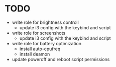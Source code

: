 # TODO
- write role for brightness controll 
  -  update i3 config with the keybind and script
- write role for screenshots
  - update i3 config with the keybind and script
- write role for battery optimization 
  - install auto-cpufreq
  - install deamon
- update poweroff and reboot script permissions
